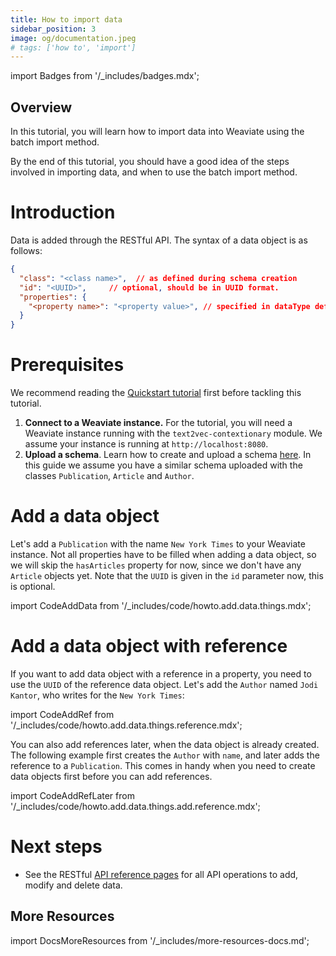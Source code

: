 ```yaml
---
title: How to import data
sidebar_position: 3
image: og/documentation.jpeg
# tags: ['how to', 'import']
---
```

import Badges from '/_includes/badges.mdx';

<Badges/>

## Overview

In this tutorial, you will learn how to import data into Weaviate using the batch import method. 

By the end of this tutorial, you should have a good idea of the steps involved in importing data, and when to use the batch import method.

<!-- :::caution Under construction.
Migrated from "How to import data" tutorial from Weaviate Docs Classic
::: -->


# Introduction 

Data is added through the RESTful API. The syntax of a data object is as follows:

```json
{
  "class": "<class name>",  // as defined during schema creation
  "id": "<UUID>",     // optional, should be in UUID format.
  "properties": {
    "<property name>": "<property value>", // specified in dataType defined during schema creation
  }
}
```

# Prerequisites

We recommend reading the [Quickstart tutorial](../quickstart/index.md) first before tackling this tutorial.

1. **Connect to a Weaviate instance.**
For the tutorial, you will need a Weaviate instance running with the `text2vec-contextionary` module. We assume your instance is running at `http://localhost:8080`.
2. **Upload a schema**.
Learn how to create and upload a schema [here](./how-to-create-a-schema.md). In this guide we assume you have a similar schema uploaded with the classes `Publication`, `Article` and `Author`.

# Add a data object

Let's add a `Publication` with the name `New York Times` to your Weaviate instance. Not all properties have to be filled when adding a data object, so we will skip the `hasArticles` property for now, since we don't have any `Article` objects yet. Note that the `UUID` is given in the `id` parameter now, this is optional.

import CodeAddData from '/_includes/code/howto.add.data.things.mdx';

<CodeAddData />

# Add a data object with reference

If you want to add data object with a reference in a property, you need to use the `UUID` of the reference data object. Let's add the `Author` named `Jodi Kantor`, who writes for the `New York Times`:

import CodeAddRef from '/_includes/code/howto.add.data.things.reference.mdx';

<CodeAddRef />

You can also add references later, when the data object is already created. The following example first creates the `Author` with `name`, and later adds the reference to a `Publication`. This comes in handy when you need to create data objects first before you can add references.

import CodeAddRefLater from '/_includes/code/howto.add.data.things.add.reference.mdx';

<CodeAddRefLater />

# Next steps

<!-- TODO: point it towards search or the relevant content -->
<!-- - Take a look at [How to query data](./how-to-query-data) to learn how to interact with the data you just added. -->

- See the RESTful [API reference pages](/developers/weaviate/api/rest/index.md) for all API operations to add, modify and delete data.

## More Resources

import DocsMoreResources from '/_includes/more-resources-docs.md';

<DocsMoreResources />
